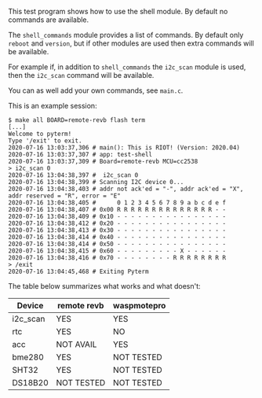 This test program shows how to use the shell module. By default no commands
are available.

The `shell_commands` module provides a list of commands. By default only
`reboot` and `version`, but if other modules are used then extra commands will
be available.

For example if, in addition to `shell_commands` the `i2c_scan` module is used,
then the `i2c_scan` command will be available.

You can as well add your own commands, see `main.c`.

This is an example session:

``` 
$ make all BOARD=remote-revb flash term
[...]
Welcome to pyterm!
Type '/exit' to exit.
2020-07-16 13:03:37,306 # main(): This is RIOT! (Version: 2020.04)
2020-07-16 13:03:37,307 # app: test-shell
2020-07-16 13:03:37,309 # Board=remote-revb MCU=cc2538
> i2c_scan 0
2020-07-16 13:04:38,397 #  i2c_scan 0
2020-07-16 13:04:38,399 # Scanning I2C device 0...
2020-07-16 13:04:38,403 # addr not ack'ed = "-", addr ack'ed = "X", addr reserved = "R", error = "E"
2020-07-16 13:04:38,405 #      0 1 2 3 4 5 6 7 8 9 a b c d e f
2020-07-16 13:04:38,407 # 0x00 R R R R R R R R R R R R R R - -
2020-07-16 13:04:38,409 # 0x10 - - - - - - - - - - - - - - - -
2020-07-16 13:04:38,412 # 0x20 - - - - - - - - - - - - - - - -
2020-07-16 13:04:38,413 # 0x30 - - - - - - - - - - - - - - - -
2020-07-16 13:04:38,414 # 0x40 - - - - - - - - - - - - - - - -
2020-07-16 13:04:38,414 # 0x50 - - - - - - - - - - - - - - - -
2020-07-16 13:04:38,415 # 0x60 - - - - - - - - - X - - - - - -
2020-07-16 13:04:38,416 # 0x70 - - - - - - - - R R R R R R R R
> /exit
2020-07-16 13:04:45,468 # Exiting Pyterm
``` 

The table below summarizes what works and what doesn't:

| Device |remote revb | waspmotepro |
|-----|-----|-----|
| i2c_scan | YES | YES|
| rtc | YES | NO |
| acc | NOT AVAIL | YES |
| bme280 | YES | NOT TESTED|
| SHT32 | YES | NOT TESTED|
| DS18B20 | NOT TESTED | NOT TESTED|
